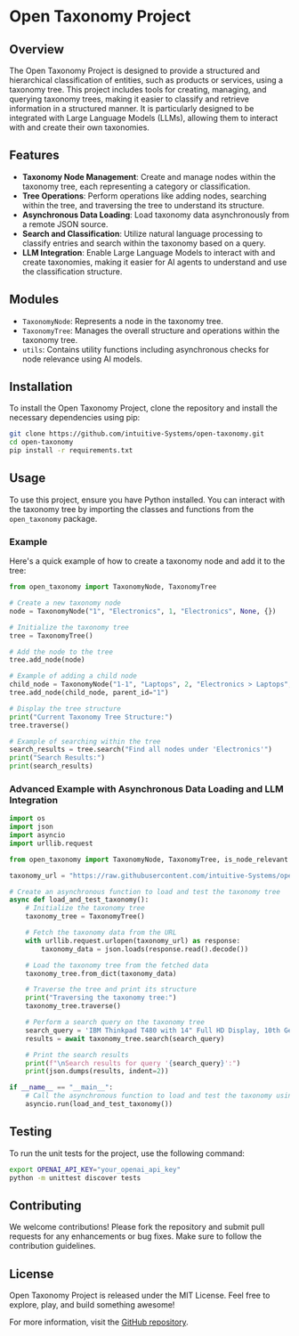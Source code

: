 # Open Taxonomy Project

## Overview
The Open Taxonomy Project is designed to provide a structured and hierarchical classification of entities, such as products or services, using a taxonomy tree. This project includes tools for creating, managing, and querying taxonomy trees, making it easier to classify and retrieve information in a structured manner. It is particularly designed to be integrated with Large Language Models (LLMs), allowing them to interact with and create their own taxonomies.

## Features
- **Taxonomy Node Management**: Create and manage nodes within the taxonomy tree, each representing a category or classification.
- **Tree Operations**: Perform operations like adding nodes, searching within the tree, and traversing the tree to understand its structure.
- **Asynchronous Data Loading**: Load taxonomy data asynchronously from a remote JSON source.
- **Search and Classification**: Utilize natural language processing to classify entries and search within the taxonomy based on a query.
- **LLM Integration**: Enable Large Language Models to interact with and create taxonomies, making it easier for AI agents to understand and use the classification structure.

## Modules
- `TaxonomyNode`: Represents a node in the taxonomy tree.
- `TaxonomyTree`: Manages the overall structure and operations within the taxonomy tree.
- `utils`: Contains utility functions including asynchronous checks for node relevance using AI models.

## Installation
To install the Open Taxonomy Project, clone the repository and install the necessary dependencies using pip:

```sh
git clone https://github.com/intuitive-Systems/open-taxonomy.git
cd open-taxonomy
pip install -r requirements.txt
```

## Usage
To use this project, ensure you have Python installed. You can interact with the taxonomy tree by importing the classes and functions from the `open_taxonomy` package.

### Example
Here's a quick example of how to create a taxonomy node and add it to the tree:

```python
from open_taxonomy import TaxonomyNode, TaxonomyTree

# Create a new taxonomy node
node = TaxonomyNode("1", "Electronics", 1, "Electronics", None, {})

# Initialize the taxonomy tree
tree = TaxonomyTree()

# Add the node to the tree
tree.add_node(node)

# Example of adding a child node
child_node = TaxonomyNode("1-1", "Laptops", 2, "Electronics > Laptops", "1", {})
tree.add_node(child_node, parent_id="1")

# Display the tree structure
print("Current Taxonomy Tree Structure:")
tree.traverse()

# Example of searching within the tree
search_results = tree.search("Find all nodes under 'Electronics'")
print("Search Results:")
print(search_results)
```

### Advanced Example with Asynchronous Data Loading and LLM Integration

```python
import os
import json
import asyncio
import urllib.request

from open_taxonomy import TaxonomyNode, TaxonomyTree, is_node_relevant

taxonomy_url = "https://raw.githubusercontent.com/intuitive-Systems/open-taxonomy/main/dist/taxonomy.json"

# Create an asynchronous function to load and test the taxonomy tree
async def load_and_test_taxonomy():
    # Initialize the taxonomy tree
    taxonomy_tree = TaxonomyTree()

    # Fetch the taxonomy data from the URL
    with urllib.request.urlopen(taxonomy_url) as response:
        taxonomy_data = json.loads(response.read().decode())

    # Load the taxonomy tree from the fetched data
    taxonomy_tree.from_dict(taxonomy_data)

    # Traverse the tree and print its structure
    print("Traversing the taxonomy tree:")
    taxonomy_tree.traverse()

    # Perform a search query on the taxonomy tree
    search_query = 'IBM Thinkpad T480 with 14" Full HD Display, 10th Gen Intel Core i7, 16GB RAM, 512GB SSD, Windows 10, 1 Year Warranty'
    results = await taxonomy_tree.search(search_query)

    # Print the search results
    print(f"\nSearch results for query '{search_query}':")
    print(json.dumps(results, indent=2))

if __name__ == "__main__":
    # Call the asynchronous function to load and test the taxonomy using asyncio.run
    asyncio.run(load_and_test_taxonomy())
```

## Testing
To run the unit tests for the project, use the following command:

```sh
export OPENAI_API_KEY="your_openai_api_key"
python -m unittest discover tests
```

## Contributing
We welcome contributions! Please fork the repository and submit pull requests for any enhancements or bug fixes. Make sure to follow the contribution guidelines.

## License
Open Taxonomy Project is released under the MIT License. Feel free to explore, play, and build something awesome!

For more information, visit the [GitHub repository](https://github.com/intuitive-Systems/open-taxonomy).